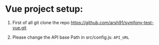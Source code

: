 # Vue project setup:

1. First of all git clone the repo
    https://github.com/arsh91/symfony-test-vue.git

2. Please change the API base Path in src/config.js:
    ``` API_URL  ```
